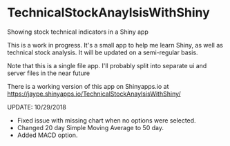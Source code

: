 # TechnicalStockAnaylsisWithShiny
Showing stock technical indicators in a Shiny app

This is a work in progress. It's a small app to help me learn Shiny, as well as technical stock analysis. It will be updated on a semi-regular basis.

Note that this is a single file app. I'll probably split into separate ui and server files in the near future

There is a working version of this app on Shinyapps.io at https://jaype.shinyapps.io/TechnicalStockAnaylsisWithShiny/

UPDATE: 10/29/2018

* Fixed issue with missing chart when no options were selected.
* Changed 20 day Simple Moving Average to 50 day.
* Added MACD option.

